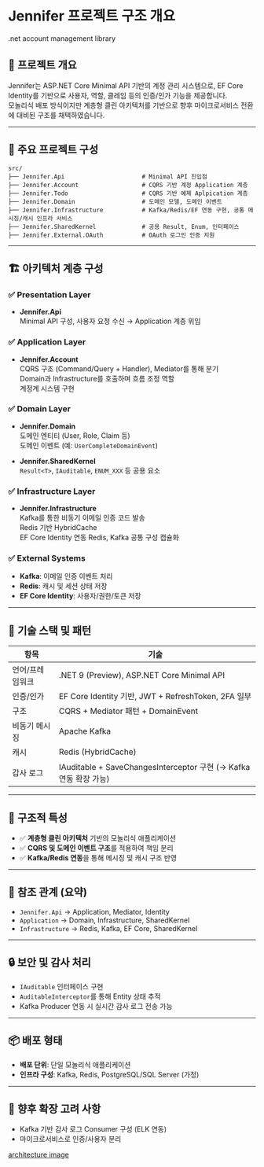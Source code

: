 # Jennifer 프로젝트 구조 개요

.net account management library

## 📌 프로젝트 개요
Jennifer는 ASP.NET Core Minimal API 기반의 계정 관리 시스템으로, EF Core Identity를 기반으로 사용자, 역할, 클레임 등의 인증/인가 기능을 제공합니다.  
모놀리식 배포 방식이지만 계층형 클린 아키텍처를 기반으로 향후 마이크로서비스 전환에 대비된 구조를 채택하였습니다.

---

## 📁 주요 프로젝트 구성

```
src/
├── Jennifer.Api                      # Minimal API 진입점
├── Jennifer.Account                  # CQRS 기반 계정 Application 계층
├── Jennifer.Todo                     # CQRS 기반 예졔 Aplpication 계층
├── Jennifer.Domain                   # 도메인 모델, 도메인 이벤트
├── Jennifer.Infrastructure           # Kafka/Redis/EF 연동 구현, 공통 메시징/캐시 인프라 서비스
├── Jennifer.SharedKernel             # 공용 Result, Enum, 인터페이스
├── Jennifer.External.OAuth           # OAuth 로그인 인증 지원
```

---

## 🏗️ 아키텍처 계층 구성

### ✅ Presentation Layer
- **Jennifer.Api**  
  Minimal API 구성, 사용자 요청 수신 → Application 계층 위임

### ✅ Application Layer
- **Jennifer.Account**  
  CQRS 구조 (Command/Query + Handler), Mediator를 통해 분기  
  Domain과 Infrastructure를 호출하며 흐름 조정 역할  
  계정계 시스템 구현

### ✅ Domain Layer
- **Jennifer.Domain**  
  도메인 엔티티 (User, Role, Claim 등)  
  도메인 이벤트 (예: `UserCompleteDomainEvent`)

- **Jennifer.SharedKernel**  
  `Result<T>`, `IAuditable`, `ENUM_XXX` 등 공용 요소

### ✅ Infrastructure Layer
- **Jennifer.Infrastructure**  
  Kafka를 통한 비동기 이메일 인증 코드 발송  
  Redis 기반 HybridCache  
  EF Core Identity 연동
  Redis, Kafka 공통 구성 캡슐화

### ✅ External Systems
- **Kafka**: 이메일 인증 이벤트 처리
- **Redis**: 캐시 및 세션 상태 저장
- **EF Core Identity**: 사용자/권한/토큰 저장

---

## 🔁 기술 스택 및 패턴

| 항목 | 기술 |
|------|------|
| 언어/프레임워크 | .NET 9 (Preview), ASP.NET Core Minimal API |
| 인증/인가 | EF Core Identity 기반, JWT + RefreshToken, 2FA 일부 |
| 구조 | CQRS + Mediator 패턴 + DomainEvent |
| 비동기 메시징 | Apache Kafka |
| 캐시 | Redis (HybridCache) |
| 감사 로그 | IAuditable + SaveChangesInterceptor 구현 (→ Kafka 연동 확장 가능) |

---

## 🚀 구조적 특성

- ✅ **계층형 클린 아키텍처** 기반의 모놀리식 애플리케이션
- ✅ **CQRS 및 도메인 이벤트 구조**를 적용하여 책임 분리
- ✅ **Kafka/Redis 연동**을 통해 메시징 및 캐시 구조 반영

---

## 🧩 참조 관계 (요약)

- `Jennifer.Api` → Application, Mediator, Identity
- `Application` → Domain, Infrastructure, SharedKernel
- `Infrastructure` → Redis, Kafka, EF Core, SharedKernel

---

## 🔒 보안 및 감사 처리
- `IAuditable` 인터페이스 구현
- `AuditableInterceptor`를 통해 Entity 상태 추적
- Kafka Producer 연동 시 실시간 감사 로그 전송 가능

---

## 📦 배포 형태

- **배포 단위**: 단일 모놀리식 애플리케이션
- **인프라 구성**: Kafka, Redis, PostgreSQL/SQL Server (가정)

---

## 📝 향후 확장 고려 사항
- Kafka 기반 감사 로그 Consumer 구성 (ELK 연동)
- 마이크로서비스로 인증/사용자 분리

[architecture image](./doc/jennifer-architecure.png)